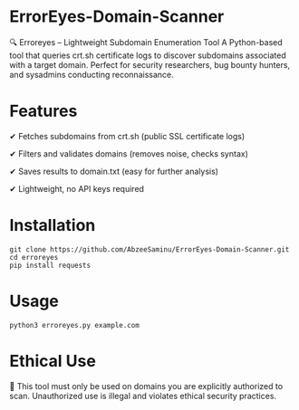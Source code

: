 # ErrorEyes-Domain-Scanner
🔍 Erroreyes – Lightweight Subdomain Enumeration Tool A Python-based tool that queries crt.sh certificate logs to discover subdomains associated with a target domain. Perfect for security researchers, bug bounty hunters, and sysadmins conducting reconnaissance.

# Features

✔ Fetches subdomains from crt.sh (public SSL certificate logs)

✔ Filters and validates domains (removes noise, checks syntax)

✔ Saves results to domain.txt (easy for further analysis)

✔ Lightweight, no API keys required

# Installation

```
git clone https://github.com/AbzeeSaminu/ErrorEyes-Domain-Scanner.git
cd erroreyes
pip install requests
```

# Usage

```
python3 erroreyes.py example.com
```

# Ethical Use

🚨 This tool must only be used on domains you are explicitly authorized to scan. Unauthorized use is illegal and violates ethical security practices.
